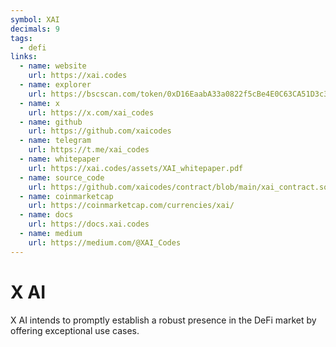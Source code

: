 ```yaml
---
symbol: XAI
decimals: 9
tags:
  - defi
links:
  - name: website
    url: https://xai.codes
  - name: explorer
    url: https://bscscan.com/token/0xD16EaabA33a0822f5cBe4E0C63CA51D3c3fbB08B
  - name: x
    url: https://x.com/xai_codes
  - name: github
    url: https://github.com/xaicodes
  - name: telegram
    url: https://t.me/xai_codes
  - name: whitepaper
    url: https://xai.codes/assets/XAI_whitepaper.pdf
  - name: source_code
    url: https://github.com/xaicodes/contract/blob/main/xai_contract.sol
  - name: coinmarketcap
    url: https://coinmarketcap.com/currencies/xai/
  - name: docs
    url: https://docs.xai.codes
  - name: medium
    url: https://medium.com/@XAI_Codes
---
```


# X AI

X AI intends to promptly establish a robust presence in the DeFi market by offering exceptional use cases.
